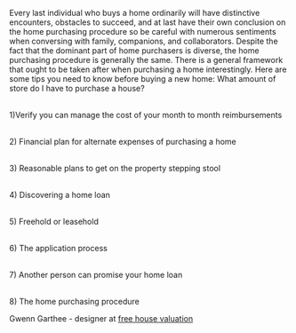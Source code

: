 Every last individual who buys a home ordinarily will have distinctive encounters, obstacles to succeed, and at last have their own conclusion on the home purchasing procedure so be careful with numerous sentiments when conversing with family, companions, and collaborators. Despite the fact that the dominant part of home purchasers is diverse, the home purchasing procedure is generally the same. There is a general framework that ought to be taken after when purchasing a home interestingly.
Here are some tips you need to know before buying a new home:
What amount of store do I have to purchase a house? 

<br>1)Verify you can manage the cost of your month to month reimbursements 

<br>2) Financial plan for alternate expenses of purchasing a home 

<br>3) Reasonable plans to get on the property stepping stool 

<br>4) Discovering a home loan 

<br>5) Freehold or leasehold 

<br>6) The application process 

<br>7) Another person can promise your home loan 

<br>8) The home purchasing procedure 

Gwenn Garthee - designer at <a href="http://www.topcashoffer.co.uk/free-house-valuation.html">free house valuation</a>
